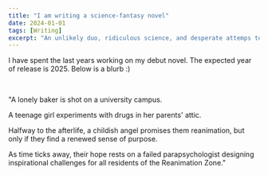 ```yaml
---
title: "I am writing a science-fantasy novel"
date: 2024-01-01
tags: [Writing]
excerpt: "An unlikely duo, ridiculous science, and desperate attemps to escape the afterlife."
---
```


I have spent the last years working on my debut novel. The expected year of release is 2025. Below is a blurb :)

<br>

"A lonely baker is shot on a university campus. 

A teenage girl experiments with drugs in her parents' attic.

Halfway to the afterlife, a childish angel promises them reanimation, but only if they find a renewed sense of purpose.

As time ticks away, their hope rests on a failed parapsychologist designing inspirational challenges for all residents of the Reanimation Zone."

